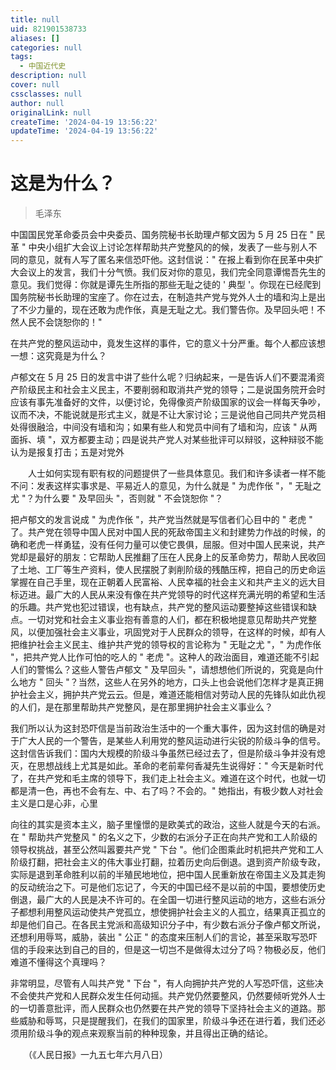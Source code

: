 ```yaml
---
title: null
uid: 821901538733
aliases: []
categories: null
tags:
  - 中国近代史
description: null
cover: null
cssclasses: null
author: null
originalLink: null
createTime: '2024-04-19 13:56:22'
updateTime: '2024-04-19 13:56:22'
---
```


# 这是为什么？

> 毛泽东

中国国民党革命委员会中央委员、国务院秘书长助理卢郁文因为 5 月 25 日在 " 民革 " 中央小组扩大会议上讨论怎样帮助共产党整风的的候，发表了一些与别人不同的意见，就有人写了匿名来信恐吓他。这封信说：" 在报上看到你在民革中央扩大会议上的发言，我们十分气愤。我们反对你的意见，我们完全同意谭惕吾先生的意见。我们觉得：你就是谭先生所指的那些无耻之徒的 ' 典型 '。你现在已经爬到国务院秘书长助理的宝座了。你在过去，在制造共产党与党外人士的墙和沟上是出了不少力量的，现在还敢为虎作伥，真是无耻之尤。我们警告你。及早回头吧！不然人民不会饶恕你的！"

  在共产党的整风运动中，竟发生这样的事件，它的意义十分严重。每个人都应该想一想：这究竟是为什么？

  卢郁文在 5 月 25 日的发言中讲了些什么呢？归纳起来，一是告诉人们不要混淆资产阶级民主和社会主义民主，不要削弱和取消共产党的领导；二是说国务院开会时应该有事先准备好的文件，以便讨论，免得像资产阶级国家的议会一样每天争吵，议而不决，不能说就是形式主义，就是不让大家讨论；三是说他自己同共产党员相处得很融洽，中间没有墙和沟；如果有些人和党员中间有了墙和沟，应该 " 从两面拆、填 "，双方都要主动；四是说共产党人对某些批评可以辩驳，这种辩驳不能认为是报复打击；五是对党外

　　人士如何实现有职有权的问题提供了一些具体意见。我们和许多读者一样不能不问：发表这样实事求是、平易近人的意见，为什么就是 " 为虎作伥 "，" 无耻之尤 "？为什么要 " 及早回头 "，否则就 " 不会饶恕你 "？

  把卢郁文的发言说成 " 为虎作伥 "，共产党当然就是写信者们心目中的 " 老虎 " 了。共产党在领导中国人民对中国人民的死敌帝国主义和封建势力作战的时候，的确和老虎一样勇猛，没有任何力量可以使它畏俱，屈服。但对中国人民来说，共产党却是最好的朋友：它帮助人民推翻了压在人民身上的反革命势力，帮助人民收回了土地、工厂等生产资料，使人民摆脱了剥削阶级的残酷压榨，把自己的历史命运掌握在自己手里，现在正朝着人民富裕、人民幸福的社会主义和共产主义的远大目标迈进。最广大的人民从来没有像在共产党领导的时代这样充满光明的希望和生活的乐趣。共产党也犯过错误，也有缺点，共产党的整风运动要整掉这些错误和缺点。一切对党和社会主义事业抱有善意的人们，都在积极地提意见帮助共产党整风，以便加强社会主义事业，巩固党对于人民群众的领导，在这样的时候，却有人把维护社会主义民主、维护共产党的领导权的言论称为 " 无耻之尤 "，" 为虎作伥 "，把共产党人比作可怕的吃人的 " 老虎 "。这种人的政治面目，难道还能不引起人们的警惕么？这些人警告卢郁文 " 及早回头 "，请想想他们所说的，究竟是向什么地方 " 回头 "？当然，这些人在另外的地方，口头上也会说他们怎样才是真正拥护社会主义，拥护共产党云云。但是，难道还能相信对劳动人民的先锋队如此仇视的人们，是在那里帮助共产党整风，是在那里拥护社会主义事业么？

  我们所以认为这封恐吓信是当前政治生活中的一个重大事件，因为这封信的确是对于广大人民的一个警告，是某些人利用党的整风运动进行尖锐的阶级斗争的信号。这封信告诉我们：国内大规模的阶级斗争虽然已经过去了，但是阶级斗争并没有熄灭，在思想战线上尤其是如此。革命的老前辈何香凝先生说得好：" 今天是新时代了，在共产党和毛主席的领导下，我们走上社会主义。难道在这个时代，也就一切都是清一色，再也不会有左、中、右了吗？不会的。" 她指出，有极少数人对社会主义是口是心非，心里

  向往的其实是资本主义，脑子里憧憬的是欧美式的政治，这些人就是今天的右派。在 " 帮助共产党整风 " 的名义之下，少数的右派分子正在向共产党和工人阶级的领导权挑战，甚至公然叫嚣要共产党 " 下台 "。他们企图乘此时机把共产党和工人阶级打翻，把社会主义的伟大事业打翻，拉着历史向后倒退。退到资产阶级专政，实际是退到革命胜利以前的半殖民地地位，把中国人民重新放在帝国主义及其走狗的反动统治之下。可是他们忘记了，今天的中国已经不是以前的中国，要想使历史倒退，最广大的人民是决不许可的。在全国一切进行整风运动的地方，这些右派分子都想利用整风运动使共产党孤立，想使拥护社会主义的人孤立，结果真正孤立的却是他们自己。在各民主党派和高级知识分子中，有少数右派分子像卢郁文所说，还想利用辱骂，威胁，装出 " 公正 " 的态度来压制人们的言论，甚至采取写恐吓信的手段来达到自己的目的，但是这一切岂不是做得太过分了吗？物极必反，他们难道不懂得这个真理吗？

  非常明显，尽管有人叫共产党 " 下台 "，有人向拥护共产党的人写恐吓信，这些决不会使共产党和人民群众发生任何动摇。共产党仍然要整风，仍然要倾听党外人士的一切善意批评，而人民群众也仍然要在共产党的领导下坚持社会主义的道路。那些威胁和辱骂，只是提醒我们，在我们的国家里，阶级斗争还在进行着，我们还必须用阶级斗争的观点来观察当前的种种现象，并且得出正确的结论。

　　（《人民日报》一九五七年六月八日）
